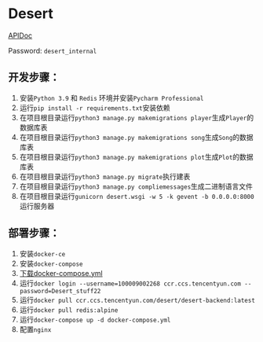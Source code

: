 # Desert
[APIDoc](https://www.apifox.cn/apidoc/shared-d0eebc73-a6eb-4636-87d4-609228585d53/)

Password: `desert_internal`

## 开发步骤：
1. 安装`Python 3.9` 和 `Redis` 环境并安装`Pycharm Professional`
2. 运行`pip install -r requirements.txt`安装依赖
3. 在项目根目录运行`python3 manage.py makemigrations player`生成`Player`的数据库表
4. 在项目根目录运行`python3 manage.py makemigrations song`生成`Song`的数据库表
5. 在项目根目录运行`python3 manage.py makemigrations plot`生成`Plot`的数据库表
6. 在项目根目录运行`python3 manage.py migrate`执行建表
7. 在项目根目录运行`python3 manage.py compliemessages`生成二进制语言文件
8. 在项目根目录运行`gunicorn desert.wsgi -w 5 -k gevent -b 0.0.0.0:8000`运行服务器

## 部署步骤：
1. 安装`docker-ce`
2. 安装`docker-compose`
3. [下载docker-compose.yml](https://desert-1258493860.cos.ap-shanghai.myqcloud.com/docker-compose.yml?q-sign-algorithm=sha1&q-ak=AKIDe5rs5YZIs87JMWawvbBEoOUTu5MkGADswb86IZWNIwYOuzF0g1Df0GhSZOykwkUL&q-sign-time=1650001415;1650005015&q-key-time=1650001415;1650005015&q-header-list=&q-url-param-list=&q-signature=d5d0827873e8d10d2084e5594007554b12233428&x-cos-security-token=PqyS51gyS0glU1rlYh1wsI7Ljh83vHvaed2c71a65439aae7d85a179907cf2b38AWiP4ebnKgOYjtste3wdeu5IgsGC9RJX6Qru8CQCx_DSKj2mUfT5k5mzkWqVoxs4WpemDzmWpZ_nYmZ1P9msKlG0zsOMB_iWzKLvV4Akuic2XwSpTTIInl_MFFU1TgP_zitV6OBo0zN0JRQ2uiPEccW8EU6UJ8EJZKBgbzp6MFeGp6gBVLbuoWA8kmH1mID0dRKrJSBv0eh8glXHGoSWKQ&response-content-type=application%2Foctet-stream&response-content-disposition=attachment)
4. 运行`docker login --username=100009002268 ccr.ccs.tencentyun.com --password=Desert_stuff22`
5. 运行`docker pull ccr.ccs.tencentyun.com/desert/desert-backend:latest`
6. 运行`docker pull redis:alpine`
7. 运行`docker-compose up -d docker-compose.yml`
8. 配置`nginx`

